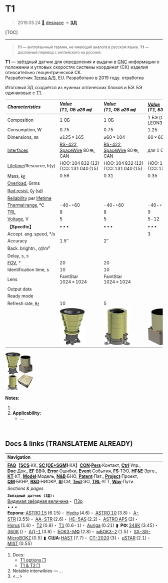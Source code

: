 # T1
> 2019.05.24 [🚀](../index/index.md) [despace](index.md) → **[ЗД](sensor.md)**

[TOC]

---

> <small>**T1** — англоязычный термин, не имеющий аналога в русском языке. **T1** — дословный перевод с английского на русский.</small>

**T1** — звёздный датчик для определения и выдачи в [GNC](gnc.md) информации о положении и угловых скоростях системы координат (СК) изделия относительно геоцентрической СК.  
Разработчик [Terma A/S](zz_terma.md), EU. Разработано в 2019 году. отработка

Итоговый ЗД создаётся из нужных оптических блоков и БЭ. БЭ одинаковые с [T1](t1.md).

|*Characteristics*|*[Value](si.md)<br> (T1, ОБ ⌀26 ㎜)*|*[Value](si.md)<br> (T1, ОБ ⌀26 ㎜)*|*[Value](si.md)<br> (T1, БЭ COTS)*|*[Value](si.md)<br> (T1, БЭ LEON3FT)*|
|:--|:--|:--|:--|:--|
|Composition|1 ОБ|1 ОБ|1 БЭ (CPU LEON3-FT)|1 БЭ (CPU LEON3-FT)|
|Consumption, W|0.75|0.75|1.25|2.5|
|Dimensions, ㎜|⌀125 × 165|⌀60 × 104|60 × 60 × 96|100 × 100 × 40|
|[Interfaces](interface.md)|[RS-422](rs_xxx.md), [SpaceWire](spacewire.md) 80 ㎒, CAN|[RS-422](rs_xxx.md), [SpaceWire](spacewire.md) 80 ㎒, CAN|для 1 ОБ|для 2 ОБ|
|[Lifetime](lifetime.md)/Resource, h(y)|НОО: 104 832 (12)<br> ГСО: 131 040 (15)|НОО: 104 832 (12)<br> ГСО: 131 040 (15)|НОО: 104 832 (12)<br> ГСО: 131 040 (15)|НОО: 104 832 (12)<br> ГСО: 131 040 (15)|
|Mass, ㎏|0.56|0.31|0.35|0.45|
|[Overload](vibration.md), Grms| | | | |
|[Rad.resist](ion_rad.md), ㏉ (㎭)| | | | |
|[Reliability](qm.md) per [lifetime](lifetime.md)| | | | |
|[Thermal range](tcs.md), ℃|−40 ‑ +60|−40 ‑ +60|−40 ‑ +70|−40 ‑ +70|
|[TRL](trl.md)|8|8|9|9|
|[Voltage](voltage.md), V|5|5|5 ‑ 12|28 (20 ‑ 36)|
|**【Specific】**|• • •|• • •|• • •|• • •|
|Accept. ang. speed, °/s| | |3|3|
|Accuracy|1.5″|2″| | |
|Back. brightn., ㏅/m²| | | | |
|Delay, s, ≤| | | | |
|[FOV](fov.md), °|20|20| | |
|Identification time, s| 10|10| | |
|Lens|FaintStar 1024 × 1024|FaintStar 1024 × 1024| | |
|Output data| | | | |
|Ready mode| | | | |
|Refresh rate, ㎐|10|5| | |
| |![](f/sensor/t/t1_pic_optics26.jpg)|![](f/sensor/t/t1_pic_optics18.jpg)|![](f/sensor/t/t1_pic_dp_cots.jpg)|![](f/sensor/t/t1_pic_dp_leon3ft.jpg)|

[![](f/sensor/t/t1_pic1_thumb.jpg)](f/sensor/t/t1_pic1.jpg)

**Notes:**

   1. …
   1. **Applicability:**
      - …



<p style="page-break-after:always"> </p>

## Docs & links (TRANSLATEME ALREADY)
|Navigation|
|:--|
|**[FAQ](faq.md)**【**[SCS](scs.md)**·КК, **[SC (OE+SGM)](sc.md)**·КА】**[CON](contact.md)·[Pers](person.md)**·Контакт, **[Ctrl](control.md)**·Упр., **[Doc](doc.md)**·Док., **[EF](ef.md)**·ВВФ, **[Error](error.md)**·Ошибки, **[Event](event.md)**·События, **[FS](fs.md)**·ТЭО, **[HF&E](hfe.md)**·Эрго., **[KT](kt.md)**·КТ, **[Model](model.md)**·Модель, **[N&B](nnb.md)**·БНО, **[Patent](патент.md)**·Пат., **[Project](project.md)**·Проект, **[QM](qm.md)**·БКНР, **[R&D](rnd.md)**·НИОКР, **[SI](si.md)**·СИ, **[Test](test.md)**·ЭО, **[TRL](trl.md)**·УГТ, **[Way](way.md)**·Пути|
|*Sections & pages*|
|**`Звёздный датчик (ЗД):`**<br> [Видимая звёздная величина](app_mag.md)・ [ПЗр](fov.md)<br>• • •<br> **Европа:** [ASTRO 15](astro_15.md) (6.15)・ [Hydra](hydra.md) (4.6)・ [ASTRO 10](astro_10.md) (3.8)・ [A-STR](a_str.md) (3.55)・ [AA-STR](aa_str.md) (2.6)・ [HE-5AS](he_5as.md) (2.2)・ [ASTRO APS](astro_aps.md) (2)・ [Horus](horus.md) (1.6)・ [T2](t2.md) (0.8)・ [T1](t1.md) (0.6 ‑ 1)・ [Auriga](auriga.md) (0.21)  ▮  **РФ:** [348К](348k.md) (3.45)・ [360К](360k.md) ()・ [АД-1](ad_1.md) (3.8)・ [БОКЗ-МФ](bokz_mf.md) (2.8)・ [мБОКЗ-2](мбокз_2.md) (1.5)・ [SX-SR-MicroBOKZ](sx_sr_microbokz.md) (0.5)  ▮  **США:** [HAST](hast.md) (7.7)・ [CT-2020](ct_2020.md) (3)・ [µSTAR](mustar.md) (2.1)・ [MIST](mist.md) (0.55) |

   1. Docs:
      - [T1 options ❐](f/sensor/t/t1_two_pager_space_t1_star_tracker_options_a4.pdf)
      - [T1 & T2 ❐](f/sensor/t/t1_t2_star_tracker_rev2.pdf)
   1. Notable interwikies — …
   1. <…>
